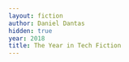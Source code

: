 ```yaml
---
layout: fiction
author: Daniel Dantas
hidden: true
year: 2018
title: The Year in Tech Fiction
---
```

